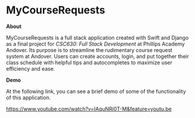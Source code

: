 # MyCourseRequests

**About**

MyCourseRequests is a full stack application created with Swift and Django as a final project for *CSC630: Full Stack Development* at Phillips Academy Andover. Its purpose is to streamline the rudimentary course request system at Andover. Users can create accounts, login, and put together their class schedule with helpful tips and autocompletes to maximize user efficiency and ease.


**Demo**

At the following link, you can see a brief demo of some of the functionality of this application.

https://www.youtube.com/watch?v=IAquNRi0T-M&feature=youtu.be
